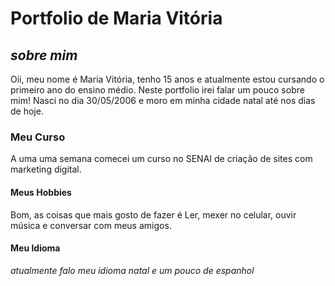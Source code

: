  # Portfolio de Maria Vitória

## *sobre mim*


Oii, meu nome é Maria Vitória, tenho 15 anos e atualmente estou cursando o primeiro ano do ensino médio. Neste portfolio irei falar um pouco sobre mim!
Nasci no dia 30/05/2006 e moro em minha cidade natal até nos dias de hoje.


### Meu Curso
A uma uma semana comecei um curso no SENAI de criação de sites com marketing digital.


#### Meus Hobbies 
Bom, as coisas que mais gosto de fazer é Ler, mexer no celular, ouvir música e conversar com meus amigos.


#### Meu Idioma
_atualmente falo meu idioma natal e um pouco de espanhol_


